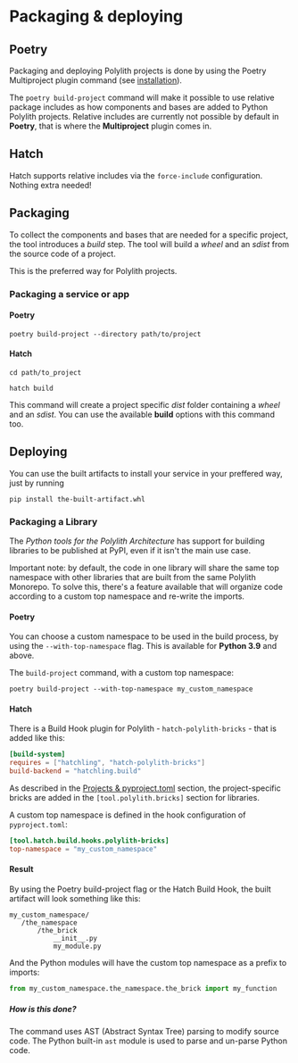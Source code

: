 # Packaging & deploying

## Poetry
Packaging and deploying Polylith projects is done by using the Poetry Multiproject plugin command (see [installation](installation.md)).

The `poetry build-project` command will make it possible to use relative package includes as how components and bases are added to Python Polylith projects. 
Relative includes are currently not possible by default in __Poetry__, that is where the __Multiproject__ plugin comes in.

## Hatch
Hatch supports relative includes via the `force-include` configuration. Nothing extra needed!

## Packaging
To collect the components and bases that are needed for a specific project, the tool introduces a _build_ step. 
The tool will build a _wheel_ and an _sdist_ from the source code of a project.

This is the preferred way for Polylith projects.

### Packaging a service or app

#### Poetry
``` shell
poetry build-project --directory path/to/project
```

#### Hatch
``` shell
cd path/to_project

hatch build
```


This command will create a project specific _dist_ folder containing a _wheel_ and an _sdist_.
You can use the available __build__ options with this command too.

## Deploying
You can use the built artifacts to install your service in your preffered way, just by running

``` shell
pip install the-built-artifact.whl
```

### Packaging a Library

The _Python tools for the Polylith Architecture_ has support for building libraries to be published at PyPI,
even if it isn't the main use case.

Important note: by default, the code in one library will share the same top namespace with other libraries that are
built from the same Polylith Monorepo. To solve this, there's a feature available that will organize code according to a custom top namespace and re-write the imports.

#### Poetry
You can choose a custom namespace to be used in the build process, by using the `--with-top-namespace` flag.
This is available for __Python 3.9__ and above.

The `build-project` command, with a custom top namespace:

```shell
poetry build-project --with-top-namespace my_custom_namespace
```

#### Hatch
There is a Build Hook plugin for Polylith - `hatch-polylith-bricks` -  that is added like this:
``` toml
[build-system]
requires = ["hatchling", "hatch-polylith-bricks"]
build-backend = "hatchling.build"
```

As described in the [Projects & pyproject.toml](projects.md) section,
the project-specific bricks are added in the `[tool.polylith.bricks]` section for libraries.

A custom top namespace is defined in the hook configuration of `pyproject.toml`:

``` toml
[tool.hatch.build.hooks.polylith-bricks]
top-namespace = "my_custom_namespace"
```

#### Result
By using the Poetry build-project flag or the Hatch Build Hook, the built artifact will look something like this:
```shell
my_custom_namespace/
   /the_namespace
       /the_brick
           __init__.py
           my_module.py
```

And the Python modules will have the custom top namespace as a prefix to imports:
```python
from my_custom_namespace.the_namespace.the_brick import my_function
```

##### How is this done?
The command uses AST (Abstract Syntax Tree) parsing to modify source code.
The Python built-in `ast` module is used to parse and un-parse Python code.
